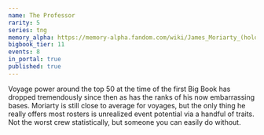 ```yaml
---
name: The Professor
rarity: 5
series: tng
memory_alpha: https://memory-alpha.fandom.com/wiki/James_Moriarty_(hologram)
bigbook_tier: 11
events: 8
in_portal: true
published: true
---
```


Voyage power around the top 50 at the time of the first Big Book has dropped tremendously since then as has the ranks of his now embarrassing bases. Moriarty is still close to average for voyages, but the only thing he really offers most rosters is unrealized event potential via a handful of traits. Not the worst crew statistically, but someone you can easily do without.
